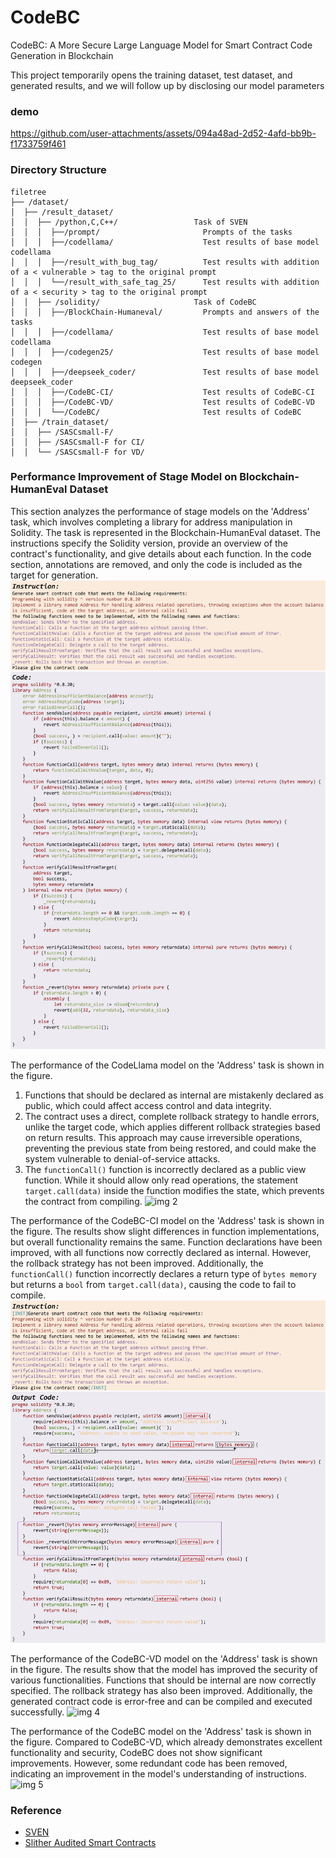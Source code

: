 # CodeBC

CodeBC: A More Secure Large Language Model for Smart Contract Code Generation in Blockchain

  This project temporarily opens the training dataset, test dataset, and generated results, and we will follow up by disclosing our model parameters

### demo



https://github.com/user-attachments/assets/094a48ad-2d52-4afd-bb9b-f1733759f461



### Directory Structure
<!-- eg: -->

```
filetree 
├── /dataset/               
│  ├── /result_dataset/
│  │  ├── /python,C,C++/                 Task of SVEN 
│  │  │  ├──/prompt/                       Prompts of the tasks
│  │  │  ├──/codellama/                    Test results of base model codellama
│  │  │  ├──/result_with_bug_tag/          Test results with addition of a < vulnerable > tag to the original prompt
│  │  │  └──/result_with_safe_tag_25/      Test results with addition of a < security > tag to the original prompt
│  │  ├── /solidity/                     Task of CodeBC
│  │  │  ├──/BlockChain-Humaneval/         Prompts and answers of the tasks
│  │  │  ├──/codellama/                    Test results of base model codellama
│  │  │  ├──/codegen25/                    Test results of base model codegen
│  │  │  ├──/deepseek_coder/               Test results of base model deepseek_coder
│  │  │  ├──/CodeBC-CI/                    Test results of CodeBC-CI
│  │  │  ├──/CodeBC-VD/                    Test results of CodeBC-VD
│  │  │  └──/CodeBC/                       Test results of CodeBC
│  ├── /train_dataset/
│  │  ├── /SASCsmall-F/                
│  │  ├── /SASCsmall-F for CI/                    
│  │  └── /SASCsmall-F for VD/
```

### Performance Improvement of Stage Model on Blockchain-HumanEval Dataset
This section analyzes the performance of stage models on the 'Address' task, which involves completing a library for address manipulation in Solidity. The task is represented in the Blockchain-HumanEval dataset. The instructions specify the Solidity version, provide an overview of the contract's functionality, and give details about each function. In the code section, annotations are removed, and only the code is included as the target for generation.
![img 1](https://github.com/wanglingxiang1298/CodeBC/blob/master/pic/Blockchain-HumanEval-Address_page-0001.jpg)

The performance of the CodeLlama model on the 'Address' task is shown in the figure.
1. Functions that should be declared as internal are mistakenly declared as public, which could affect access control and data integrity.
2. The contract uses a direct, complete rollback strategy to handle errors, unlike the target code, which applies different rollback strategies based on return results. This approach may cause irreversible operations, preventing the previous state from being restored, and could make the system vulnerable to denial-of-service attacks.
3. The `functionCall()` function is incorrectly declared as a public view function. While it should allow only read operations, the statement `target.call(data)` inside the function modifies the state, which prevents the contract from compiling.
![img 2](https://github.com/wanglingxiang1298/CodeBC/blob/master/pic/basemodel_result_page-0001.jpg)

The performance of the CodeBC-CI model on the 'Address' task is shown in the figure. The results show slight differences in function implementations, but overall functionality remains the same.
Function declarations have been improved, with all functions now correctly declared as internal. However, the rollback strategy has not been improved. Additionally, the `functionCall()` function incorrectly declares a return type of `bytes memory` but returns a `bool` from `target.call(data)`, causing the code to fail to compile.
![img 3](https://github.com/wanglingxiang1298/CodeBC/blob/master/pic/CodeBC-CI-result_page-0001.jpg)

The performance of the CodeBC-VD model on the 'Address' task is shown in the figure. The results show that the model has improved the security of various functionalities. Functions that should be internal are now correctly specified. The rollback strategy has also been improved. Additionally, the generated contract code is error-free and can be compiled and executed successfully.
![img 4](https://github.com/wanglingxiang1298/CodeBC/blob/master/pic/CodeBC-VD-result_page-0001.jpg)

The performance of the CodeBC model on the 'Address' task is shown in the figure. Compared to CodeBC-VD, which already demonstrates excellent functionality and security, CodeBC does not show significant improvements. However, some redundant code has been removed, indicating an improvement in the model's understanding of instructions.
![img 5](https://github.com/wanglingxiang1298/CodeBC/blob/master/pic/CodeBC-result_page-0001.jpg)

### Reference
<!-- links -->


- [SVEN](https://github.com/eth-sri/sven)  
- [Slither Audited Smart Contracts](https://huggingface.co/datasets/mwritescode/slither-audited-smart-contracts)
